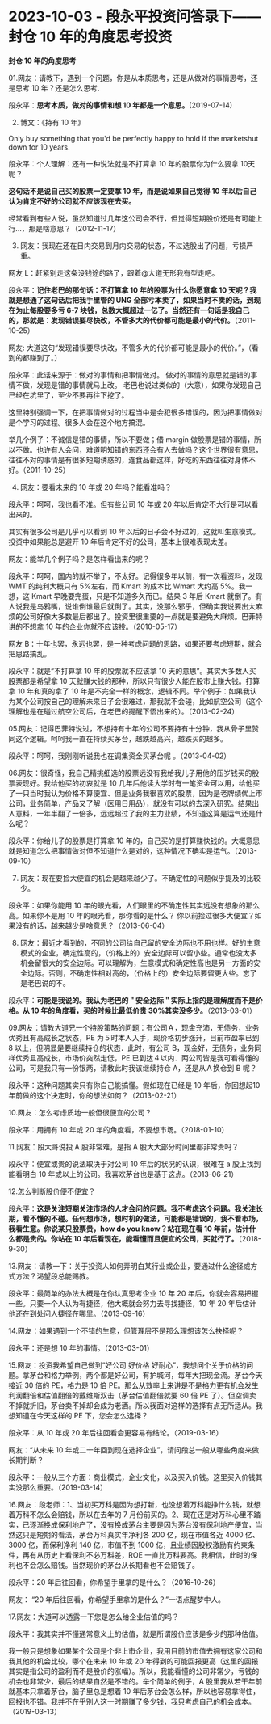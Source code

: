 # 2023-10-03 - 段永平投资问答录下——封仓 10 年的角度思考投资

**封仓 10 年的角度思考**

01.网友：请教下，遇到一个问题，你是从本质思考，还是从做对的事情思考，还是思考 10 年？还是怎么思考.

段永平：**思考本质，做对的事情和想 10 年都是一个意思。**(2019-07-14)

02. 博文：《持有 10 年》

Only buy something that you'd be perfectly happy to hold if the marketshut down for 10 years. 

段永平：个人理解：还有一种说法就是不打算拿 10 年的股票你为什么要拿 10天呢？

**这句话不是说自己买的股票一定要拿 10 年，而是说如果自己觉得 10 年以后自己认为肯定不好的公司就不应该现在去买。**

经常看到有些人说，虽然知道过几年这公司会不行，但觉得短期股价还是有可能上行...，那是啥意思？（2012-11-17）

03. 网友：我现在还在日内交易到月内交易的状态，不过选股出了问题，亏损严重。

网友 L：赶紧别走这条没钱途的路了，跟着@大道无形我有型走吧。

段永平：**记住老巴的那句话：不打算拿 10 年的股票为什么你愿意拿 10 天呢？我就是想通了这句话后把我手里管的 UNG 全部亏本卖了，如果当时不卖的话，到现在为止每股要多亏 6-7 块钱，总数大概超过一亿了。当然还有一句话是我自己的，那就是：发现错误要尽快改，不管多大的代价都可能是最小的代价。**（2011-10-25）

网友: 大道这句“发现错误要尽快改，不管多大的代价都可能是最小的代价。”，（看到的都赚到了。）

段永平：此话来源于：做对的事情和把事情做对。 做对的事情的意思就是错的事情不做，发现是错的事情就马上改。 老巴也说过类似的（大意），如果你发现自己已经在坑里了，至少不要再往下挖了。

这里特别强调一下，在把事情做对的过程当中是会犯很多错误的，因为把事情做对是个学习的过程。很多人会在这个地方搞混。

举几个例子：不诚信是错的事情，所以不要做；借 margin 做股票是错的事情，所以不做。也许有人会问，难道明知错的东西还会有人去做吗？这个世界很有意思，往往不对的事情是有很多短期诱惑的，连食品都这样，好吃的东西往往对身体不好。（2011-10-25）

04. 网友：要看未来的 10 年或 20 年吗？能看准吗？

段永平：呵呵，我也看不准。但有些公司 10 年或 20 年以后肯定不大行是可以看出来的。

其实有很多公司是几乎可以看到 10 年以后的日子会不好过的，这就叫生意模式。投资中如果能总是避开 10 年后肯定不好的公司，基本上很难表现太差。

网友：能举几个例子吗？是怎样看出来的呢？

段永平：呵呵，国内的就不举了，不太好。记得很多年以前，有一次看资料，发现 WMT 的纯利大概只有 5%左右，而 Kmart 的成本比 Wmart 大约高 5%。我一想，这 Kmart 早晚要完蛋，只是不知道多久而已。结果 3 年后 Kmart 就倒了。有人说我是乌鸦嘴，说谁倒谁最后就倒了。其实，没那么邪乎，但确实我说要出大麻烦的公司好像大多数最后都出了。投资里很重要的一点就是要避免大麻烦。巴菲特讲的不想拿 10 年的企业你就不应该投。（2010-05-17）

网友 B：十年也罢，永远也罢，是一种考虑问题的思路，如果还要考虑短期，就会把思路搞乱。

段永平：就是“不打算拿 10 年的股票就不应该拿 10 天的意思”。其实大多数人买股票都是希望拿 10 天就赚大钱的那种，所以只有很少人能在股市上赚大钱。打算拿 10 年和真的拿了 10 年是不完全一样的概念，逻辑不同。举个例子：如果我认为某个公司按自己的理解未来日子会很难过，那我就不会碰，比如航空公司（这个理解也是在碰过航空公司后，在老巴的提醒下悟出来的）。（2013-02-24）

05.网友：记得巴菲特说过，不想持有十年的公司不要持有十分钟，我从骨子里赞同这个逻辑。呵呵我一直在持续买茅台，越跌越高兴，越跌买的越多。

段永平：呵呵，我刚刚听说我也在调集资金买茅台呢 。（2013-04-02）

06.网友：很奇怪，我自己精挑细选的股票远没有我给我儿子用他的压岁钱买的股票表现好。我给他买的初衷就是 10 几年后他读大学时有一笔资金可以用，给他买了一只当时我认为价格不算便宜、但是业务我很喜欢的股票，因为是老牌绩优上市公司，业务简单，产品又了解（医用日用品），就没有可以的去深入研究。结果出人意料，一年半翻了一倍多，远远超过了我的主力业绩，不知道这算是运气还是什么呢？

段永平：你给儿子的股票是打算拿 10 年的，自己买的是打算赚快钱的。大概意思就是知道怎么把事情做对但不知道什么是对的，这种情况下确实是运气。（2013-09-10）

07. 网友：现在要捡大便宜的机会是越来越少了。不确定性的问题似乎提及的比较少。

段永平：如果你能用 10 年的眼光看，人们眼里的不确定性其实远没有想象的那么高。如果你不是用 10 年的眼光看，那你看的是什么？ 你以前捡过很多大便宜？如果没有的话，越来越少是啥意思？（2013-06-04）

08. 网友：最近才看到的，不同的公司给自己留的安全边际也不用也样。好的生意模式的企业，确定性高的，（价格上的）安全边际可以留小些。通常也没太多机会留很大的安全边际。可以理解为，生意模式和确定性高也是另一方面的安全边际。否则，不确定性相对高的，（价格上的）安全边际要留更大些。忘了是老巴说的不。

段永平：**可能是我说的。我认为老巴的＂安全边际＂实际上指的是理解度而不是价格。从 10 年的角度看，买的时候比最低价贵 30%其实没多少。**（2013-03-01）

09.网友：请教大道兄一个持股策略的问题：有公司Ａ，现金充沛，无债务，业务优秀且有高成长之状态，PE 为５时本人入手，现价格初步涨升，目前市盈率已到 8 以上，但明显是要继续持仓的状态．此时，有公司 B，现金好，无债务，业务同样优秀且高成长，市场价突然走低，PE 已到达４以内．两公司皆是我可看得懂的公司，可是我只有一份银两，请教此时我该继续持仓 A，还是从Ａ换仓到 B 呢？

段永平：这种问题其实只有你自己能搞懂。假如现在已经是 10 年后，你回想起10 年前做的这个决定时，你的想法如何？（2013-02-21）

10.网友：怎么考虑质地一般但很便宜的公司？

段永平：用拥有 10 年或 20 年的角度看，不要想市场。（2018-01-10）

11.网友：段大哥说投 A 股非常难，是指 A 股大大部分时间里都非常贵吗？

段永平：便宜或贵的说法取决于对公司 10 年后的状况的认识，很难在 a 股上找到能看明白 10 年或以上的公司。我喜欢茅台也是基于这点。（2013-06-21）

12.怎么判断股价便不便宜？

段永平：**这是关注短期关注市场的人才会问的问题。我不考虑这个问题。我关注长期，看不懂的不碰。任何想市场，想时机的做法，可能都是错误的，我不看市场，我看生意。你说某只股票贵，how do you know？站在现在看 10 年前，估计什么都是贵的。你站在 10 年后看现在，能看懂而且便宜的公司，买就行了。**（2018-9-30）

13.网友：请教一下：关于投资人如何弄明白某行业或企业，要通过什么途径或方式方法？渴望段总能赐教。

段永平：最简单的办法大概是在你认真思考企业 10 年 20 年后，你就会容易把握一些。只要一个人认为有捷径，他大概就会努力去寻找捷径，10 年 20 年后估计他还在到处问人捷径在哪里。（2013-09-16）

14.网友：如果遇到一个不错的生意，但管理层不是那么理想该怎么抉择呢？

段永平：还是想 10 年的事情。（2013-03-01）

15.网友：投资我希望自己做到“好公司 好价格 好耐心”，我想问个关于价格的问题。拿茅台和格力举例，两个都是好公司，有护城河，每年大把现金流。茅台今天接近 30 倍的 PE，格力是 10 倍 PE。那么从效率上来讲是不是格力更有机会发生利润翻倍和估值翻倍的戴维斯双击（茅台估值翻倍就要 60 倍 PE 了）。但空调卖不掉就折旧，茅台卖不掉却会成为老酒。所以我面对这样的选择有点无所适从。我想知道在今天这样的 PE 下，您会怎么选择？

段永平：从 10 年或 20 年后往回看会更容易有结论。（2019-03-16）

网友：“从未来 10 年或二十年回到现在选择企业”，请问段总一般从哪些角度来做长期判断？

段永平：一般从三个方面：商业模式，企业文化，以及买入价钱。这里买入价钱其实没那么重要。（2019-03-14）

16.网友：段老师：1、当初买万科是因为想打新，也没想着万科能挣什么钱，就想着万科不怎么会赔钱，所以在去年的 7 月份前买的。2、现在还是对万科心里不踏实，已逐渐换成保利地产了，没有换成茅台主要是因为茅台没有保利地产便宜，当然这只是短期的看法，茅台万科真实年净利各 200 亿，现在市值各近 4000 亿、3000 亿，而保利净利 140 亿，市值不到 1000 亿，且业绩因股权激励有约束条件，再有从历史上看保利不必万科差，ROE 一直比万科要高。我相信，此时的保利也不会怎么赔钱。当然现价的茅台从长期看也不会赔钱了。

段永平：20 年后往回看，你希望手里拿的是什么？（2016-10-26）

网友： “20 年后往回看，你希望手里拿的是什么？”一语点醒梦中人。

17.网友：大道可以透露一下您是怎么给企业估值的吗？

段永平：我其实并不懂通常意义上的估值，就是所谓股价应该是多少的那种估值。

我一般只是想象如果某个公司是个非上市企业，我用目前的市值去拥有这家公司和我其他的机会比较，哪个在未来 10 年或 20 年得到的可能回报更高（这里的回报其实是指公司的盈利而不是股价的涨幅）。所以，我能看懂的公司非常少，亏钱的机会也非常少，最后的结果自然是不错的。举个简单的例子，A 股里我从若干年前就基本只拿着茅台，脑子里总是想着 10 年后茅台会怎么样，所以也容易拿得住，回报也不错。我并不在乎别人这一时期赚了多少钱，我只考虑自己的机会成本。（2019-03-13）